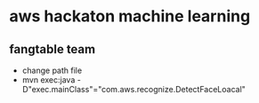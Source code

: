 # aws hackaton machine learning

## fangtable team

- change path file
- mvn exec:java -D"exec.mainClass"="com.aws.recognize.DetectFaceLoacal"
